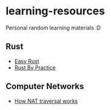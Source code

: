# learning-resources
Personal random learning materials :D

## Rust
* [Easy Rust](https://dhghomon.github.io/easy_rust/Chapter_0.html)
* [Rust By Practice](https://practice.rs/why-exercise.html)

## Computer Networks
* [How NAT traversal works](https://tailscale.com/blog/how-nat-traversal-works/)
